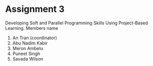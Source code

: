 # Assignment 3
 Developing Soft and Parallel Programming Skills Using Project-Based Learning.
 Members name
1. An Tran (coordinator)
2. Abu Nadim Kabir
3. Meron Ambelu 
4. Puneet Singh
5. Savada Wilson
